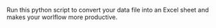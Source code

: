Run this python script to convert your data file into an Excel sheet and makes your worlflow more productive.
